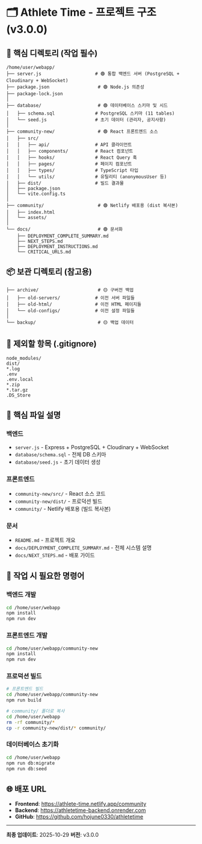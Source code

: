 # 🗂️ Athlete Time - 프로젝트 구조 (v3.0.0)

## 📁 핵심 디렉토리 (작업 필수)

```
/home/user/webapp/
├── server.js                    # 🟢 통합 백엔드 서버 (PostgreSQL + Cloudinary + WebSocket)
├── package.json                  # 🟢 Node.js 의존성
├── package-lock.json
│
├── database/                     # 🟢 데이터베이스 스키마 및 시드
│   ├── schema.sql               # PostgreSQL 스키마 (11 tables)
│   └── seed.js                  # 초기 데이터 (관리자, 공지사항)
│
├── community-new/                # 🟢 React 프론트엔드 소스
│   ├── src/
│   │   ├── api/                 # API 클라이언트
│   │   ├── components/          # React 컴포넌트
│   │   ├── hooks/               # React Query 훅
│   │   ├── pages/               # 페이지 컴포넌트
│   │   ├── types/               # TypeScript 타입
│   │   └── utils/               # 유틸리티 (anonymousUser 등)
│   ├── dist/                    # 빌드 결과물
│   ├── package.json
│   └── vite.config.ts
│
├── community/                    # 🟢 Netlify 배포용 (dist 복사본)
│   ├── index.html
│   └── assets/
│
└── docs/                         # 🟢 문서화
    ├── DEPLOYMENT_COMPLETE_SUMMARY.md
    ├── NEXT_STEPS.md
    ├── DEPLOYMENT_INSTRUCTIONS.md
    └── CRITICAL_URLS.md
```

## 📦 보관 디렉토리 (참고용)

```
├── archive/                      # 🟡 구버전 백업
│   ├── old-servers/             # 이전 서버 파일들
│   ├── old-html/                # 이전 HTML 페이지들
│   └── old-configs/             # 이전 설정 파일들
│
└── backup/                       # 🟡 백업 데이터
```

## 🚫 제외할 항목 (.gitignore)

```
node_modules/
dist/
*.log
.env
.env.local
*.zip
*.tar.gz
.DS_Store
```

## 📝 핵심 파일 설명

### 백엔드
- `server.js` - Express + PostgreSQL + Cloudinary + WebSocket
- `database/schema.sql` - 전체 DB 스키마
- `database/seed.js` - 초기 데이터 생성

### 프론트엔드
- `community-new/src/` - React 소스 코드
- `community-new/dist/` - 프로덕션 빌드
- `community/` - Netlify 배포용 (빌드 복사본)

### 문서
- `README.md` - 프로젝트 개요
- `docs/DEPLOYMENT_COMPLETE_SUMMARY.md` - 전체 시스템 설명
- `docs/NEXT_STEPS.md` - 배포 가이드

## 🔧 작업 시 필요한 명령어

### 백엔드 개발
```bash
cd /home/user/webapp
npm install
npm run dev
```

### 프론트엔드 개발
```bash
cd /home/user/webapp/community-new
npm install
npm run dev
```

### 프로덕션 빌드
```bash
# 프론트엔드 빌드
cd /home/user/webapp/community-new
npm run build

# community/ 폴더로 복사
cd /home/user/webapp
rm -rf community/*
cp -r community-new/dist/* community/
```

### 데이터베이스 초기화
```bash
cd /home/user/webapp
npm run db:migrate
npm run db:seed
```

## 🌐 배포 URL

- **Frontend**: https://athlete-time.netlify.app/community
- **Backend**: https://athletetime-backend.onrender.com
- **GitHub**: https://github.com/hojune0330/athletetime

---

**최종 업데이트**: 2025-10-29
**버전**: v3.0.0

